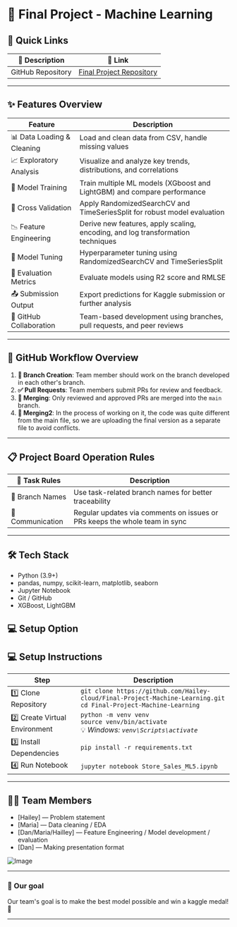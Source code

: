 # 🤖 Final Project - Machine Learning

## 🚀 Quick Links

| 📌 Description    | 🔗 Link                                                                                                                        |
| ----------------- | ------------------------------------------------------------------------------------------------------------------------------ |
| GitHub Repository | [Final Project Repository](https://github.com/Hailey-cloud/Final-Project-Machine-Learning)                                                      | Presentation Link | [Project Presentation](https://docs.google.com/presentation/d/1FGu-z1pKeD6JI5hOUUtb-pCAlx_RpzwkuZMOmz5WCnE/edit?slide=id.p#slide=id.p)|

---

## ✨ Features Overview

| Feature                      | Description                                                                                                      |
| ---------------------------- | ---------------------------------------------------------------------------------------------------------------- |
| 📊 Data Loading & Cleaning   | Load and clean data from CSV, handle missing values                                                              |
| 📈 Exploratory Analysis      | Visualize and analyze key trends, distributions, and correlations                                                |
| 🧪 Model Training            | Train multiple ML models (XGboost and LightGBM) and compare performance                                          |
| 🔁 Cross Validation          | Apply RandomizedSearchCV and TimeSeriesSplit for robust model evaluation                                         |
| 📉 Feature Engineering       | Derive new features, apply scaling, encoding, and log transformation techniques                                  |
| 🧠 Model Tuning              | Hyperparameter tuning using  RandomizedSearchCV and TimeSeriesSplit                                              |
| 🧾 Evaluation Metrics        | Evaluate models using R2 score and RMLSE                                                                         |
| 📤 Submission Output         | Export predictions for Kaggle submission or further analysis                                                     |
| 🤝 GitHub Collaboration      | Team-based development using branches, pull requests, and peer reviews                                           |

---


## 🔄 GitHub Workflow Overview

1. **🔀 Branch Creation**: Team member should work on the branch developed in each other's branch.
2. **✅ Pull Requests**: Team members submit PRs for review and feedback.
3. **🔄 Merging**: Only reviewed and approved PRs are merged into the `main` branch.
4. **🔄 Merging2**: In the process of working on it, the code was quite different from the main file, so we are uploading the final version as a separate file to avoid conflicts.



---

## 📋 Project Board Operation Rules

| 📌 Task Rules    | Description                                                                                                  |
| ---------------- | ------------------------------------------------------------------------------------------------------------ |
| 🔀 Branch Names  | Use task-related branch names for better traceability                                                        |
| 💬 Communication | Regular updates via comments on issues or PRs keeps the whole team in sync                                   |

---

## 🛠️ Tech Stack

- Python (3.9+)
- pandas, numpy, scikit-learn, matplotlib, seaborn
- Jupyter Notebook
- Git / GitHub
- XGBoost, LightGBM

## 💻 Setup Option

## 💻 Setup Instructions

| Step | Description |
|------|-------------|
| 1️⃣ Clone Repository | `git clone https://github.com/Hailey-cloud/Final-Project-Machine-Learning.git`<br>`cd Final-Project-Machine-Learning` |
| 2️⃣ Create Virtual Environment | `python -m venv venv`<br>`source venv/bin/activate`<br>💡 *Windows: `venv\Scripts\activate`* |
| 3️⃣ Install Dependencies | `pip install -r requirements.txt` |
| 4️⃣ Run Notebook | `jupyter notebook Store_Sales_ML5.ipynb` |


---

## 🧑‍💻 Team Members

- [Hailey] — Problem statement
- [Maria] — Data cleaning / EDA
- [Dan/Maria/Hailley] — Feature Engineering / Model development / evaluation  
- [Dan] — Making presentation format

![Image](https://github.com/user-attachments/assets/07110467-dbc7-439f-b381-da386eb1864b)



---

### 🌟 Our goal
Our team's goal is to make the best model possible and win a kaggle medal!🥇

---

